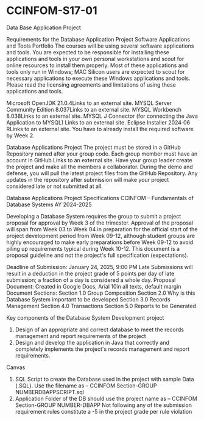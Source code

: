 # CCINFOM-S17-01
Data Base Application Project

Requirements for the Database Application Project
Software Applications and Tools Portfolio
The courses will be using several software applications and tools. You are expected to be responsible for installing these applications and tools in your own personal workstations and scout for online resources to install them properly. Most of these applications and tools only run in Windows; MAC Silicon users are expected to scout for necessary applications to execute these Windows applications and tools.
Please read the licensing agreements and limitations of using these applications and tools.

Microsoft OpenJDK 21.0.4Links to an external site.
MYSQL Server Community Edition 8.037Links to an external site.
MYSQL Workbench 8.038Links to an external site.
MYSQL J Connector (for connecting the Java Application to MYSQL) Links to an external site.
Eclipse Installer 2024‑06 RLinks to an external site.
You have to already install the required software by Week 2.

Database Applications Project
The project must be stored in a GitHub Repository named after your group code. Each group member must have an account in GitHub.Links to an external site. Have your group leader create the project and make all the members a collaborator. During the demo and defense, you will pull the latest project files from the GitHub Repository. Any updates in the repository after submission will make your project considered late or not submitted at all.



Database Applications Project Specifications
CCINFOM – Fundamentals of Database Systems AY 2024-2025

Developing a Database System requires the group to submit a project proposal for approval by Week 3 of the trimester. Approval of the proposal will span from Week 03 to Week 04
in preparation for the official start of the project development period from Week 09-12, although student groups are highly encouraged to make early preparations before Week 09-12
to avoid piling up requirements typical during Week 10-12. This document is a proposal guideline and not the project's full specification (expectations).

  Deadline of Submission: January 24, 2025, 9:00 PM
  Late Submissions will result in a deduction in the project grade of 5 points per day of late submission; a fraction of a day is considered a whole day.
  Proposal Document: Created in Google Docs, Arial 10in all texts, default margin Document Sections: Section 1.0 Group Composition
      Section 2.0 Why is this Database System important to be developed
      Section 3.0 Records Management
      Section 4.0 Transactions
      Section 5.0 Reports to be Generated
      
Key components of the Database System Development project
  1. Design of an appropriate and correct database to meet the records management and report requirements of the project
  2. Design and develop the application in Java that correctly and completely implements the project's records management and report requirements.
     
Canvas
1. SQL Script to create the Database used in the project with sample Data (.SQL). Use the filename as – CCINFOM Section-GROUP NUMBERDBAPPSCRIPT.sql
2. Application Folder of the DB should use the project name as – CCINFOM Section-GROUP NUMBER-DBAPP
Not following any of the submission requirement rules constitute a -5 in the project grade per rule violation
